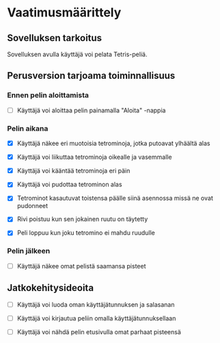 # Vaatimusmäärittely

## Sovelluksen tarkoitus

Sovelluksen avulla käyttäjä voi pelata Tetris-peliä.

## Perusversion tarjoama toiminnallisuus

### Ennen pelin aloittamista

- [ ] Käyttäjä voi aloittaa pelin painamalla "Aloita" -nappia

### Pelin aikana

- [x] Käyttäjä näkee eri muotoisia tetrominoja, jotka putoavat ylhäältä alas

- [x] Käyttäjä voi liikuttaa tetrominoja oikealle ja vasemmalle

- [x] Käyttäjä voi kääntää tetrominoja eri päin

- [x] Käyttäjä voi pudottaa tetrominon alas

- [x] Tetrominot kasautuvat toistensa päälle siinä asennossa missä ne ovat pudonneet

- [x] Rivi poistuu kun sen jokainen ruutu on täytetty

- [x] Peli loppuu kun joku tetromino ei mahdu ruudulle

### Pelin jälkeen

- [ ] Käyttäjä näkee omat pelistä saamansa pisteet

## Jatkokehitysideoita

- [ ] Käyttäjä voi luoda oman käyttäjätunnuksen ja salasanan

- [ ] Käyttäjä voi kirjautua peliin omalla käyttäjätunnuksellaan

- [ ] Käyttäjä voi nähdä pelin etusivulla omat parhaat pisteensä

